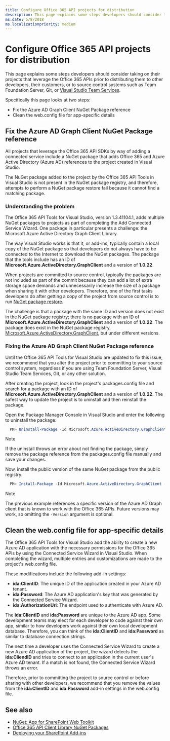 ```yaml
---
title: Configure Office 365 API projects for distribution
description: This page explains some steps developers should consider taking on their projects that leverage the Office 365 APIs prior to distributing them to other developers, their customers, or to source control systems such as Team Foundation Server, Git, or VSTS.
ms.date: 5/8/2018
ms.localizationpriority: medium
---
```


# Configure Office 365 API projects for distribution

This page explains some steps developers should consider taking on their projects that leverage the Office 365 APIs prior to distributing them to other developers, their customers, or to source control systems such as Team Foundation Server, Git, or [Visual Studio Team Services](https://www.visualstudio.com/vso/).

Specifically this page looks at two steps:

- Fix the Azure AD Graph Client NuGet Package reference
- Clean the web.config file for app-specific details

## Fix the Azure AD Graph Client NuGet Package reference

All projects that leverage the Office 365 API SDKs by way of adding a connected service include a NuGet package that adds Office 365 and Azure Active Directory (Azure AD) references to the project created in Visual Studio. 

The NuGet package added to the project by the Office 365 API Tools in Visual Studio is not present in the NuGet package registry, and therefore, attempts to perform a NuGet package restore fail because it cannot find a matching package.

### Understanding the problem

The Office 365 API Tools for Visual Studio, version 1.3.41104.1, adds multiple NuGet packages to projects as part of completing the Add Connected Service Wizard. One package in particular presents a challenge: the Microsoft Azure Active Directory Graph Client Library.

The way Visual Studio works is that it, or add-ins, typically contain a local copy of the NuGet package so that developers do not always have to be connected to the Internet to download the NuGet packages. The package that the tools include has an ID of **Microsoft.Azure.ActiveDirectory.GraphClient** and a version of **1.0.22**.

When projects are committed to source control, typically the packages are not included as part of the commit because they can add a lot of extra storage space demands and unnecessarily increase the size of a package when sharing it with other developers. Therefore, one of the first tasks developers do after getting a copy of the project from source control is to run [NuGet package restore](/nuget/consume-packages/package-restore).

The challenge is that a package with the same ID and version does not exist in the NuGet package registry; there is no package with an ID of **Microsoft.Azure.ActiveDirectory.GraphClient** and a version of **1.0.22**. The package does exist in the NuGet package registry, [Microsoft.Azure.ActiveDirectory.GraphClient](https://www.nuget.org/packages/Microsoft.Azure.ActiveDirectory.GraphClient), but under different versions.

### Fixing the Azure AD Graph Client NuGet Package reference

Until the Office 365 API Tools for Visual Studio are updated to fix this issue, we recommend that you alter the project prior to committing to your source control system, regardless if you are using Team Foundation Server, Visual Studio Team Services, Git, or any other solution.

After creating the project, look in the project's packages.config file and search for a package with an ID of **Microsoft.Azure.ActiveDirectory.GraphClient** and a version of **1.0.22**. The safest way to update the project is to uninstall and then reinstall the package.

Open the Package Manager Console in Visual Studio and enter the following to uninstall the package:

```powershell
  PM> Uninstall-Package -Id Microsoft.Azure.ActiveDirectory.GraphClient
```

> [!NOTE] 
> If the uninstall throws an error about not finding the package, simply remove the package reference from the packages.config file manually and save your changes.

Now, install the public version of the same NuGet package from the public registry:

```powershell
  PM> Install-Package -Id Microsoft.Azure.ActiveDirectory.GraphClient -Version 2.0.2
```

> [!NOTE] 
> The previous example references a specific version of the Azure AD Graph client that is known to work with the Office 365 APIs. Future versions may work, so omitting the `-Version` argument is optional.


## Clean the web.config file for app-specific details

The Office 365 API Tools for Visual Studio add the ability to create a new Azure AD application with the necessary permissions for the Office 365 APIs by using the Connected Service Wizard in Visual Studio. When completing the wizard, multiple entries and customizations are made to the project's web.config file.

These modifications include the following add-in settings:

- **ida:ClientID**: The unique ID of the application created in your Azure AD tenant.
- **ida:Password**: The Azure AD application's key that was generated by the Connected Service Wizard.
- **ida:AuthorizationUri**: The endpoint used to authenticate with Azure AD.

The **ida:ClientID** and **ida:Password** are unique to the Azure AD app. Some development teams may elect for each developer to code against their own app, similar to how developers work against their own local development database. Therefore, you can think of the **ida:ClientID** and **ida:Password** as similar to database connection strings. 

The next time a developer uses the Connected Service Wizard to create a new Azure AD application of the project, the wizard detects the **ida:CliendID** and tries to connect to an application in the current user's Azure AD tenant. If a match is not found, the Connected Service Wizard throws an error.

Therefore, prior to committing the project to source control or before sharing with other developers, we recommend that you remove the values from the **ida:ClientID** and **ida:Password** add-in settings in the web.config file.


## See also

- [NuGet: App for SharePoint Web Toolkit](http://www.nuget.org/packages/AppForSharePointWebToolkit)
- [Office 365 API Client Library NuGet Packages](https://msdn.microsoft.com/office/office365/HowTo/adding-service-to-your-Visual-Studio-project#O365NuGets)
- [Deploying your SharePoint Add-ins](deploying-your-sharepoint-add-ins.md)
